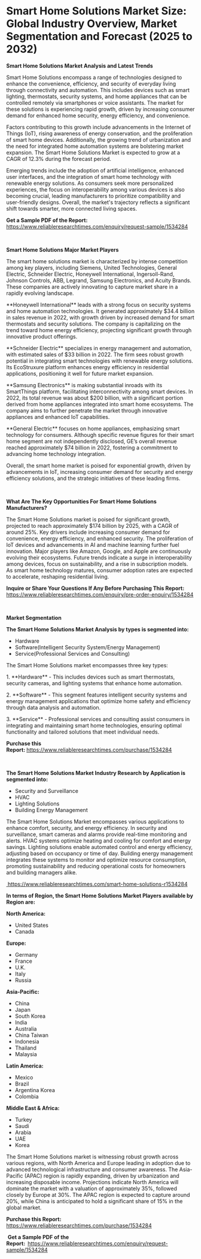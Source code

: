 <p><h1>Smart Home Solutions Market Size: Global Industry Overview, Market Segmentation and Forecast (2025 to 2032)</h1></p><p><strong>Smart Home Solutions Market Analysis and Latest Trends</strong></p>
<p><p>Smart Home Solutions encompass a range of technologies designed to enhance the convenience, efficiency, and security of everyday living through connectivity and automation. This includes devices such as smart lighting, thermostats, security systems, and home appliances that can be controlled remotely via smartphones or voice assistants. The market for these solutions is experiencing rapid growth, driven by increasing consumer demand for enhanced home security, energy efficiency, and convenience.</p><p>Factors contributing to this growth include advancements in the Internet of Things (IoT), rising awareness of energy conservation, and the proliferation of smart home devices. Additionally, the growing trend of urbanization and the need for integrated home automation systems are bolstering market expansion. The Smart Home Solutions Market is expected to grow at a CAGR of 12.3% during the forecast period. </p><p>Emerging trends include the adoption of artificial intelligence, enhanced user interfaces, and the integration of smart home technology with renewable energy solutions. As consumers seek more personalized experiences, the focus on interoperability among various devices is also becoming crucial, leading manufacturers to prioritize compatibility and user-friendly designs. Overall, the market's trajectory reflects a significant shift towards smarter, more connected living spaces.</p></p>
<p><strong>Get a Sample PDF of the Report:&nbsp;</strong> <a href="https://www.reliableresearchtimes.com/enquiry/request-sample/1534284?utm_campaign=3385&utm_medium=2&utm_source=Github&utm_content=ia&utm_term=20042025&utm_id=smart-home-solutions">https://www.reliableresearchtimes.com/enquiry/request-sample/1534284</a></p>
<p>&nbsp;</p>
<p><strong>Smart Home Solutions Major Market Players</strong></p>
<p><p>The smart home solutions market is characterized by intense competition among key players, including Siemens, United Technologies, General Electric, Schneider Electric, Honeywell International, Ingersoll-Rand, Johnson Controls, ABB, Legrand, Samsung Electronics, and Acuity Brands. These companies are actively innovating to capture market share in a rapidly evolving landscape.</p><p>**Honeywell International** leads with a strong focus on security systems and home automation technologies. It generated approximately $34.4 billion in sales revenue in 2022, with growth driven by increased demand for smart thermostats and security solutions. The company is capitalizing on the trend toward home energy efficiency, projecting significant growth through innovative product offerings.</p><p>**Schneider Electric** specializes in energy management and automation, with estimated sales of $33 billion in 2022. The firm sees robust growth potential in integrating smart technologies with renewable energy solutions. Its EcoStruxure platform enhances energy efficiency in residential applications, positioning it well for future market expansion.</p><p>**Samsung Electronics** is making substantial inroads with its SmartThings platform, facilitating interconnectivity among smart devices. In 2022, its total revenue was about $200 billion, with a significant portion derived from home appliances integrated into smart home ecosystems. The company aims to further penetrate the market through innovative appliances and enhanced IoT capabilities.</p><p>**General Electric** focuses on home appliances, emphasizing smart technology for consumers. Although specific revenue figures for their smart home segment are not independently disclosed, GE’s overall revenue reached approximately $74 billion in 2022, fostering a commitment to advancing home technology integration.</p><p>Overall, the smart home market is poised for exponential growth, driven by advancements in IoT, increasing consumer demand for security and energy efficiency solutions, and the strategic initiatives of these leading firms.</p></p>
<p>&nbsp;</p>
<p><strong>What Are The Key Opportunities For Smart Home Solutions Manufacturers?</strong></p>
<p><p>The Smart Home Solutions market is poised for significant growth, projected to reach approximately $174 billion by 2025, with a CAGR of around 25%. Key drivers include increasing consumer demand for convenience, energy efficiency, and enhanced security. The proliferation of IoT devices and advancements in AI and machine learning further fuel innovation. Major players like Amazon, Google, and Apple are continuously evolving their ecosystems. Future trends indicate a surge in interoperability among devices, focus on sustainability, and a rise in subscription models. As smart home technology matures, consumer adoption rates are expected to accelerate, reshaping residential living.</p></p>
<p><strong>Inquire or Share Your Questions If Any Before Purchasing This Report:</strong> <a href="https://www.reliableresearchtimes.com/enquiry/pre-order-enquiry/1534284?utm_campaign=3385&utm_medium=2&utm_source=Github&utm_content=ia&utm_term=20042025&utm_id=smart-home-solutions">https://www.reliableresearchtimes.com/enquiry/pre-order-enquiry/1534284</a></p>
<p>&nbsp;</p>
<p><strong>Market Segmentation</strong></p>
<p><strong>The Smart Home Solutions Market Analysis by types is segmented into:</strong></p>
<p><ul><li>Hardware</li><li>Software(Intelligent Security System/Energy Management)</li><li>Service(Professional Services and Consulting)</li></ul></p>
<p><p>The Smart Home Solutions market encompasses three key types: </p><p>1. **Hardware** - This includes devices such as smart thermostats, security cameras, and lighting systems that enhance home automation.</p><p>2. **Software** - This segment features intelligent security systems and energy management applications that optimize home safety and efficiency through data analysis and automation.</p><p>3. **Service** - Professional services and consulting assist consumers in integrating and maintaining smart home technologies, ensuring optimal functionality and tailored solutions that meet individual needs.</p></p>
<p><strong>Purchase this Report:&nbsp;</strong><a href="https://www.reliableresearchtimes.com/purchase/1534284?utm_campaign=3385&utm_medium=2&utm_source=Github&utm_content=ia&utm_term=20042025&utm_id=smart-home-solutions">https://www.reliableresearchtimes.com/purchase/1534284</a></p>
<p>&nbsp;</p>
<p><strong>The Smart Home Solutions Market Industry Research by Application is segmented into:</strong></p>
<p><ul><li>Security and Surveillance</li><li>HVAC</li><li>Lighting Solutions</li><li>Building Energy Management</li></ul></p>
<p><p>The Smart Home Solutions Market encompasses various applications to enhance comfort, security, and energy efficiency. In security and surveillance, smart cameras and alarms provide real-time monitoring and alerts. HVAC systems optimize heating and cooling for comfort and energy savings. Lighting solutions enable automated control and energy efficiency, adjusting based on occupancy or time of day. Building energy management integrates these systems to monitor and optimize resource consumption, promoting sustainability and reducing operational costs for homeowners and building managers alike.</p></p>
<p><a href="https://www.reliableresearchtimes.com/smart-home-solutions-r1534284?utm_campaign=3385&utm_medium=2&utm_source=Github&utm_content=ia&utm_term=20042025&utm_id=smart-home-solutions">&nbsp;https://www.reliableresearchtimes.com/smart-home-solutions-r1534284</a></p>
<p><strong>In terms of Region, the Smart Home Solutions Market Players available by Region are:</strong></p>
<p>
    <p> <strong> North America: </strong>
        <ul>
            <li>United States</li>
            <li>Canada</li>
        </ul>
        </p> 
    <p> <strong> Europe: </strong>
        <ul>
            <li>Germany</li>
            <li>France</li>
            <li>U.K.</li>
            <li>Italy</li>
            <li>Russia</li>
        </ul>
        </p> 
    <p> <strong> Asia-Pacific: </strong>
        <ul>
            <li>China</li>
            <li>Japan</li>
            <li>South Korea</li>
            <li>India</li>
            <li>Australia</li>
            <li>China Taiwan</li>
            <li>Indonesia</li>
            <li>Thailand</li>
            <li>Malaysia</li>
        </ul>
        </p> 
    <p> <strong> Latin America: </strong>
        <ul>
            <li>Mexico</li>
            <li>Brazil</li>
            <li>Argentina Korea</li>
            <li>Colombia</li>
        </ul>
        </p> 
    <p> <strong> Middle East & Africa: </strong>
        <ul>
            <li>Turkey</li>
            <li>Saudi</li>
            <li>Arabia</li>
            <li>UAE</li>
            <li>Korea</li>
        </ul>
    </p>
    </p>
<p><p>The Smart Home Solutions market is witnessing robust growth across various regions, with North America and Europe leading in adoption due to advanced technological infrastructure and consumer awareness. The Asia-Pacific (APAC) region is rapidly expanding, driven by urbanization and increasing disposable income. Projections indicate North America will dominate the market with a valuation of approximately 35%, followed closely by Europe at 30%. The APAC region is expected to capture around 20%, while China is anticipated to hold a significant share of 15% in the global market.</p></p>
<p><strong>Purchase this Report: </strong><a href="https://www.reliableresearchtimes.com/purchase/1534284?utm_campaign=3385&utm_medium=2&utm_source=Github&utm_content=ia&utm_term=20042025&utm_id=smart-home-solutions">https://www.reliableresearchtimes.com/purchase/1534284</a></p>
<p>&nbsp;<strong>Get a Sample PDF of the Report:&nbsp;&nbsp;</strong><a href="https://www.reliableresearchtimes.com/enquiry/request-sample/1534284?utm_campaign=3385&utm_medium=2&utm_source=Github&utm_content=ia&utm_term=20042025&utm_id=smart-home-solutions">https://www.reliableresearchtimes.com/enquiry/request-sample/1534284</a></p>
<p><strong></strong></p>
<p><p></p><p></p><p></p></p>